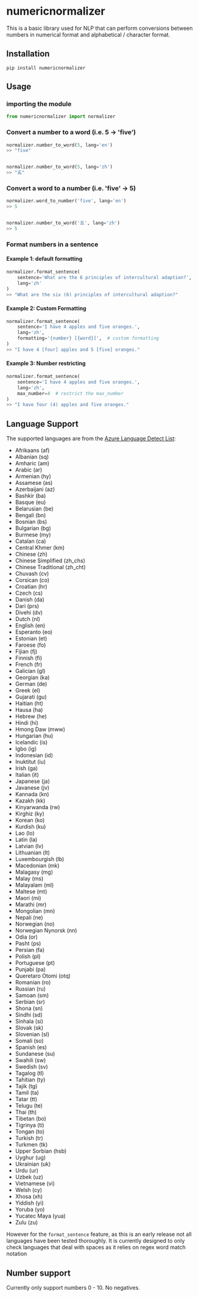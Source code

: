 # numericnormalizer
 
This is a basic library used for NLP that can perform conversions between numbers in numerical format and alphabetical / character format.

## Installation
`pip install numericnormalizer`

## Usage
### importing the module
```Python
from numericnormalizer import normalizer
```

### Convert a number to a word (i.e. 5 -> 'five')
```Python
normalizer.number_to_word(5, lang='en')
>> "five"


normalizer.number_to_word(5, lang='zh')
>> "五"
```

### Convert a word to a number (i.e. 'five' -> 5)
```Python
normalizer.word_to_number('five', lang='en')
>> 5


normalizer.number_to_word('五', lang='zh')
>> 5
```

### Format numbers in a sentence
#### Example 1: default formatting
```Python
normalizer.format_sentence(
    sentence='What are the 6 principles of intercultural adaption?',
    lang='zh'
)
>> "What are the six (6) principles of intercultural adaption?"
```

#### Example 2: Custom Formatting
```Python
normalizer.format_sentence(
    sentence='I have 4 apples and five oranges.',
    lang='zh',
    formatting='{number} [{word}]',  # custom formatting
)
>> "I have 4 [four] apples and 5 [five] oranges."
```

#### Example 3: Number restricting
```Python
normalizer.format_sentence(
    sentence='I have 4 apples and five oranges.',
    lang='zh',
    max_number=4  # restrict the max_number
)
>> "I have four (4) apples and five oranges."
```

## Language Support
The supported languages are from the [Azure Language Detect List](https://learn.microsoft.com/en-us/azure/cognitive-services/language-service/language-detection/language-support):
- Afrikaans (af)
- Albanian (sq)
- Amharic (am)
- Arabic (ar)
- Armenian (hy)
- Assamese (as)
- Azerbaijani (az)
- Bashkir (ba)
- Basque (eu)
- Belarusian (be)
- Bengali (bn)
- Bosnian (bs)
- Bulgarian (bg)
- Burmese (my)
- Catalan (ca)
- Central Khmer (km)
- Chinese (zh)
- Chinese Simplified (zh_chs)
- Chinese Traditional (zh_cht)
- Chuvash (cv)
- Corsican (co)
- Croatian (hr)
- Czech (cs)
- Danish (da)
- Dari (prs)
- Divehi (dv)
- Dutch (nl)
- English (en)
- Esperanto (eo)
- Estonian (et)
- Faroese (fo)
- Fijian (fj)
- Finnish (fi)
- French (fr)
- Galician (gl)
- Georgian (ka)
- German (de)
- Greek (el)
- Gujarati (gu)
- Haitian (ht)
- Hausa (ha)
- Hebrew (he)
- Hindi (hi)
- Hmong Daw (mww)
- Hungarian (hu)
- Icelandic (is)
- Igbo (ig)
- Indonesian (id)
- Inuktitut (iu)
- Irish (ga)
- Italian (it)
- Japanese (ja)
- Javanese (jv)
- Kannada (kn)
- Kazakh (kk)
- Kinyarwanda (rw)
- Kirghiz (ky)
- Korean (ko)
- Kurdish (ku)
- Lao (lo)
- Latin (la)
- Latvian (lv)
- Lithuanian (lt)
- Luxembourgish (lb)
- Macedonian (mk)
- Malagasy (mg)
- Malay (ms)
- Malayalam (ml)
- Maltese (mt)
- Maori (mi)
- Marathi (mr)
- Mongolian (mn)
- Nepali (ne)
- Norwegian (no)
- Norwegian Nynorsk (nn)
- Odia (or)
- Pasht (ps)
- Persian (fa)
- Polish (pl)
- Portuguese (pt)
- Punjabi (pa)
- Queretaro Otomi (otq)
- Romanian (ro)
- Russian (ru)
- Samoan (sm)
- Serbian (sr)
- Shona (sn)
- Sindhi (sd)
- Sinhala (si)
- Slovak (sk)
- Slovenian (sl)
- Somali (so)
- Spanish (es)
- Sundanese (su)
- Swahili (sw)
- Swedish (sv)
- Tagalog (tl)
- Tahitian (ty)
- Tajik (tg)
- Tamil (ta)
- Tatar (tt)
- Telugu (te)
- Thai (th)
- Tibetan (bo)
- Tigrinya (ti)
- Tongan (to)
- Turkish (tr)
- Turkmen (tk)
- Upper Sorbian (hsb)
- Uyghur (ug)
- Ukrainian (uk)
- Urdu (ur)
- Uzbek (uz)
- Vietnamese (vi)
- Welsh (cy)
- Xhosa (xh)
- Yiddish (yi)
- Yoruba (yo)
- Yucatec Maya (yua)
- Zulu (zu)

However for the `format_sentence` feature, as this is an early release not all languages have been tested thoroughly. It is currently designed to only check languages that deal with spaces as it relies on regex word match notation

## Number support
Currently only support numbers 0 - 10. No negatives.
